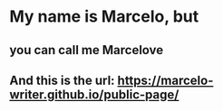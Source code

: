 # My name is Marcelo, but

## you can call me Marcelove

## And this is the url: https://marcelo-writer.github.io/public-page/

